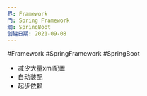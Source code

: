 ```yaml
---
界: Framework
门: Spring Framework
纲: SpringBoot
创建日期: 2021-09-08
---
```

 #Framework #SpringFramework #SpringBoot

-   减少大量xml配置
-   自动装配
-   起步依赖